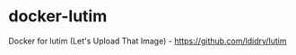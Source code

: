 docker-lutim
============

Docker for lutim (Let's Upload That Image) - https://github.com/ldidry/lutim
